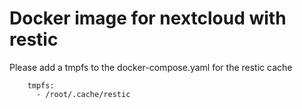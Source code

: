 # Docker image for nextcloud with restic


Please add a tmpfs to the docker-compose.yaml for the restic cache
```
    tmpfs:
      - /root/.cache/restic
```
